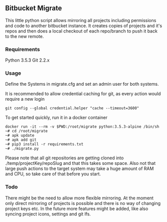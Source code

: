 ## Bitbucket Migrate
This little python script allows mirroring all projects including permissions and code to another bitbucket instance.
It creates copies of projects and it's repos and then does a local checkout of each repo/branch to push it back to the new remote.

### Requirements
Python 3.5.3
Git 2.2.x

### Usage
Define the Systems in migrate.cfg and set an admin user for both systems.

It is recommended to allow credential caching for git, as every action would require a new login
```
git config --global credential.helper "cache --timeout=3600"
```

To get started quickly, run it in a docker container
```
docker run -it --rm -v $PWD:/root/migrate python:3.5.3-alpine /bin/sh
~# cd /root/migrate
~# apk update
~# apk add git
~# pip3 install -r requirements.txt
~# ./migrate.py
``` 

Please note that all git repositories are getting cloned into ./temp/projectKey/repoSlug and that this takes some space.
Also not that large push actions to the target system may take a huge amount of RAM and CPU, so take care of that before you start.

### Todo
There might be the need to allow more flexible mirroring. At the moment only direct mirroring of projects is possible and there is no way of changing project keys etc.
In the future more features might be added, like also syncing project icons, settings and git lfs.